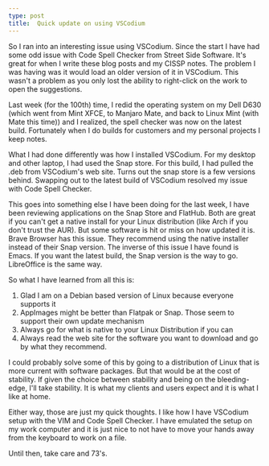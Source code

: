 ```yaml
---
type: post
title:  Quick update on using VSCodium
---
```


So I ran into an interesting issue using VSCodium.  Since the start I have had some odd issue with Code Spell Checker from Street Side Software.
It's great for when I write these blog posts and my CISSP notes.  The problem I was having was it would load an older version of it in
VSCodium.  This wasn't a problem as you only lost the ability to right-click on the work to open the suggestions.

Last week (for the 100th) time, I redid the operating system on my Dell D630 (which went from Mint XFCE, to Manjaro Mate, and back to Linux Mint (with Mate this time)) and
I realized, the spell checker was now on the latest build.  Fortunately when I do builds for customers and my personal projects I keep notes. 

What I had done differently was how I installed VSCodium.  For my desktop and other laptop, I had used the Snap store.  For this build, I had pulled the .deb from
VSCodium's web site.  Turns out the snap store is a few versions behind.  Swapping out to the latest build of VSCodium resolved my issue with 
Code Spell Checker.

This goes into something else I have been doing for the last week, I have been reviewing applications on the Snap Store and FlatHub.  Both are great if you can't
get a native install for your Linux distribution (like Arch if you don't trust the AUR). But some software is hit or miss on how updated it is.  Brave Browser has this issue.  They recommend using the 
native installer instead of their Snap version.  The inverse of this issue I have found is Emacs.  If you want the latest build, the Snap version is the way to go.  LibreOffice is the same way.  

So what I have learned from all this is:
1. Glad I am on a Debian based version of Linux because everyone supports it
2. AppImages might be better than Flatpak or Snap.  Those seem to support their own update mechanism
3. Always go for what is native to your Linux Distribution if you can
4. Always read the web site for the software you want to download and go by what they recommend.

I could probably solve some of this by going to a distribution of Linux that is more current with software packages.  But that would be at the cost of stability.  If given the choice between stability and being on the bleeding-edge, I'll take stability.  It is what my clients and users expect and it is what I like at home.

Either way, those are just my quick thoughts.  I like how I have VSCodium setup with the VIM and Code Spell Checker.  I have emulated the setup
on my work computer and it is just nice to not have to move your hands away from the keyboard to work on a file.  

Until then, take care and 73's.